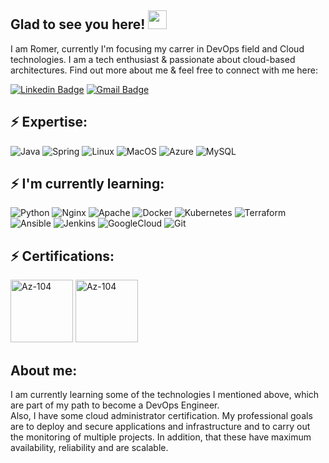 ## Glad to see you here! <img src="https://raw.githubusercontent.com/aemmadi/aemmadi/master/wave.gif" width="30px">

I am Romer, currently I'm focusing my carrer in DevOps field and Cloud technologies. 
I am a tech enthusiast & passionate about cloud-based architectures.
Find out more about me & feel free to connect
with me here:

[![Linkedin Badge](https://img.shields.io/badge/-RomerEnr-blue?style=flat-square&logo=Linkedin&logoColor=white&link=https://www.linkedin.com/in/romer-alvarez-martinez/)](https://www.linkedin.com/in/romer-alvarez-martinez/)
[![Gmail Badge](https://img.shields.io/badge/-romer.alvarez.cloud@gmail.com-c14438?style=flat-square&logo=Gmail&logoColor=white&link=mailto:romer.alvarez.cloud@gmail.com)](mailto:romer.alvarez.cloud@gmail.com)

## ⚡ Expertise:
![Java](https://img.shields.io/badge/-java-white?logo=java&logoColor=black&Style=flat)
![Spring](https://img.shields.io/badge/-Spring-6DB33F?logo=spring&logoColor=white&Style=flat)
![Linux](https://img.shields.io/badge/-Linux-FCC624?logo=linux&logoColor=black&Style=flat)
![MacOS](https://img.shields.io/badge/-MacOS-000000?logo=apple&logoColor=white&Style=flat)
![Azure](https://img.shields.io/badge/-Microsoft%20Azure-4285F4?logo=microsoft%20azure&logoColor=white&style=flat)
![MySQL](https://img.shields.io/badge/-MySQL-4479A1?logo=mysql&logoColor=white&style=flat)



## ⚡ I'm currently learning:
![Python](https://img.shields.io/badge/-python-black?logo=python&logoColor=white&Style=flat)
![Nginx](https://img.shields.io/badge/-Nginx-009639?logo=nginx&logoColor=white&style=flat)
![Apache](https://img.shields.io/badge/-Apache-D22128?logo=apache&logoColor=white&style=flat)
![Docker](https://img.shields.io/badge/-Docker-2496ED?logo=docker&logoColor=white&style=flat)
![Kubernetes](https://img.shields.io/badge/-Kubernetes-326CE5?logo=kubernetes&logoColor=white&style=flat)
![Terraform](https://img.shields.io/badge/-Terraform-7B42BC?logo=terraform&logoColor=white&style=flat)
![Ansible](https://img.shields.io/badge/-Ansible-EE0000?logo=ansible&logoColor=white&style=flat)
![Jenkins](https://img.shields.io/badge/-Jenkins-D24939?logo=jenkins&logoColor=black&style=flat)
![GoogleCloud](https://img.shields.io/badge/-Google%20Cloud-4285F4?logo=google%20cloud&logoColor=white&style=flat)
![Git](https://img.shields.io/badge/-Git-F05032?logo=git&logoColor=white&style=flat)



## ⚡ Certifications:
<img alt="Az-104" height="100" src="https://ci3.googleusercontent.com/proxy/ia7Wzg8_f2kxhHFV0ecC_rfIpvkFP_feMTM6FM7tbGC5mka59igqwU4t-YRHhsi1VYYQP-aVwHkb9Hl1egq4x2fhc-PmxGQcCZJlArdd-cOgjvWfDXkevCIpuHkEw3jtwqGvuMVBLVAsjYRWi7H_NaAvNCZ36VC9HOLDhipkztD6EA=s0-d-e1-ft#https://images.credly.com/images/336eebfc-0ac3-4553-9a67-b402f491f185/azure-administrator-associate-600x600.png" width="100"/> <img alt="Az-104" height="100" src="https://ci4.googleusercontent.com/proxy/2Tc8oQ_OtOTvhzvT1j_y9z7BcofX5aS20JIL2zMFX1GE2lujfaeuMvfxC9blk7oUIQKOHU02OrIH24_RRBbTZOiLBRag6AH8X_ISFWGb0-29urq4CZhZkP0nczC8vXdKUUPOGDY7hcezFT5K6m2MTEMetP8YMoQ3PPENdgQOvXkH74Nv0raZJWabRk0=s0-d-e1-ft#https://images.credly.com/images/59db067c-f0e9-44a8-bcc7-53a960274bfb/CERT-Associate-Microsoft365-Teams-Administrator.png" width="100"/>

## About me:

I am currently learning some of the technologies I mentioned above, which are part of my path to become a DevOps Engineer.  
Also, I have some cloud administrator certification. My professional goals are to deploy and secure applications and infrastructure and to carry out the monitoring of multiple projects. In addition, that these have maximum availability, reliability and are scalable.
